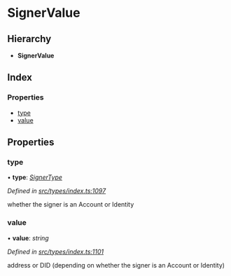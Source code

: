 # SignerValue

## Hierarchy

* **SignerValue**

## Index

### Properties

* [type](signervalue.md#type)
* [value](signervalue.md#value)

## Properties

### type

• **type**: [_SignerType_](../enums/signertype.md)

_Defined in_ [_src/types/index.ts:1097_](https://github.com/PolymathNetwork/polymesh-sdk/blob/bf2b7a12/src/types/index.ts#L1097)

whether the signer is an Account or Identity

### value

• **value**: _string_

_Defined in_ [_src/types/index.ts:1101_](https://github.com/PolymathNetwork/polymesh-sdk/blob/bf2b7a12/src/types/index.ts#L1101)

address or DID \(depending on whether the signer is an Account or Identity\)

